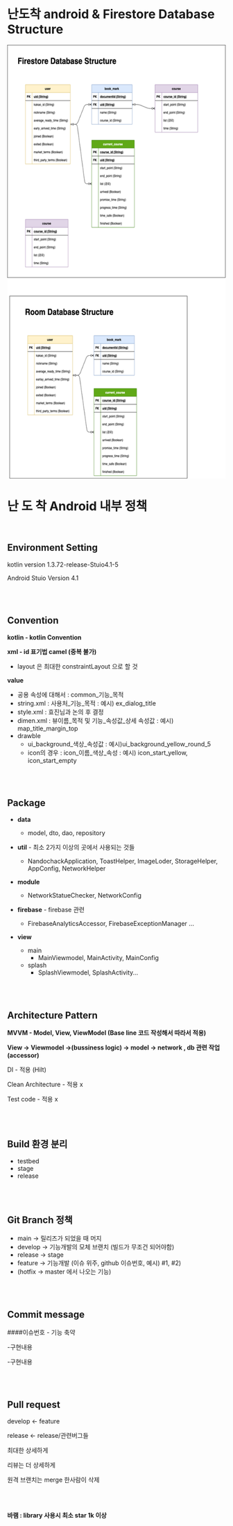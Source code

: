 # 난도착 android & Firestore Database Structure

<img src="img/nadochak_database.png" height= "1000">

<br>

# 난 도 착 Android 내부 정책

<br>


## Environment Setting

kotlin version 1.3.72-release-Stuio4.1-5

Android Stuio Version 4.1

<br><br>

## Convention

**kotlin - kotlin Convention**

**xml - id 표기법 camel (중복 불가)**

- layout 은 최대한 constraintLayout 으로 할 것

**value** 

- 공용 속성에 대해서 : common_기능_목적
- string.xml : 사용처_기능_목적 : 예시) ex_dialog_title
- style.xml : 효진님과 논의 후 결정
- dimen.xml : 뷰이름_목적 및 기능_속성값_상세 속성값 : 예시) map_title_margin_top
- drawble
    - ui_background_색상_속성값 : 예시)ui_background_yellow_round_5
    - icon의 경우 : icon_이름_색상_속성 : 예시) icon_start_yellow, icon_start_empty

<br><br>


## Package

- **data**
  - model, dto, dao, repository

- **util** - 최소 2가지 이상의 곳에서 사용되는 것들
  -  NandochackApplication, ToastHelper, ImageLoder, StorageHelper, AppConfig, NetworkHelper

- **module**
  - NetworkStatueChecker, NetworkConfig
- **firebase** - firebase 관련
  - FirebaseAnalyticsAccessor, FirebaseExceptionManager ...

- **view**
  - main
    - MainViewmodel, MainActivity, MainConfig
  - splash
    - SplashViewmodel, SplashActivity...

<br><br>


## Architecture Pattern

**MVVM - Model, View, ViewModel (Base line 코드 작성해서 따라서 적용)**

**View → Viewmodel →(bussiness logic) → model → network , db 관련 작업 (accessor)**

DI - 적용 (Hilt)

Clean Architecture  - 적용 x

Test code - 적용 x

<br>

<br>

## Build 환경 분리

- testbed
- stage
- release

<br>

<br>

## Git Branch 정책

- main → 릴리즈가 되었을 때 머지
- develop → 기능개발의 모체 브랜치 (빌드가 무조건 되어야함)
- release → stage
- feature → 기능개발 (이슈 위주, github 이슈번호, 예시) #1, #2)
- (hotfix → master 에서 나오는 기능)

<br>

<br>

## Commit message



####이슈번호 - 기능 축약

-구현내용

-구현내용

<br>

<br>

## Pull request

develop ← feature

release ← release/관련버그들

최대한 상세하게

리뷰는 더 상세하게

원격 브랜치는 merge 한사람이 삭제

<br><br>

**바램 : library 사용시 최소 star 1k 이상**